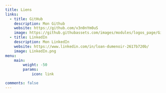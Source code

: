 ```yaml
---
title: Liens
links:
  - title: GitHub
    description: Mon Github
    website: https://github.com/v3n0nYm0uS
    image: https://github.githubassets.com/images/modules/logos_page/GitHub-Mark.png
  - title: LinkedIn
    description: Mon LinkedIn
    website: https://www.linkedin.com/in/loan-dumenoir-2617b720b/
    image: LinkedIn.png
menu:
    main: 
        weight: -50
        params:
            icon: link

comments: false
---
```

